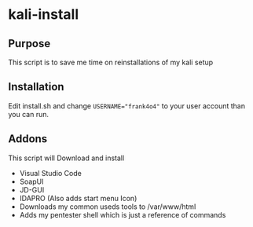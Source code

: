 # kali-install

## Purpose
This script is to save me time on reinstallations of my kali setup

## Installation

Edit install.sh and change `USERNAME="frank4o4"` to your user account than you can run.


## Addons

This script will Download and install

- Visual Studio Code
- SoapUI
- JD-GUI
- IDAPRO (Also adds start menu Icon)
- Downloads my common useds tools to /var/www/html
- Adds my pentester shell which is just a reference of commands